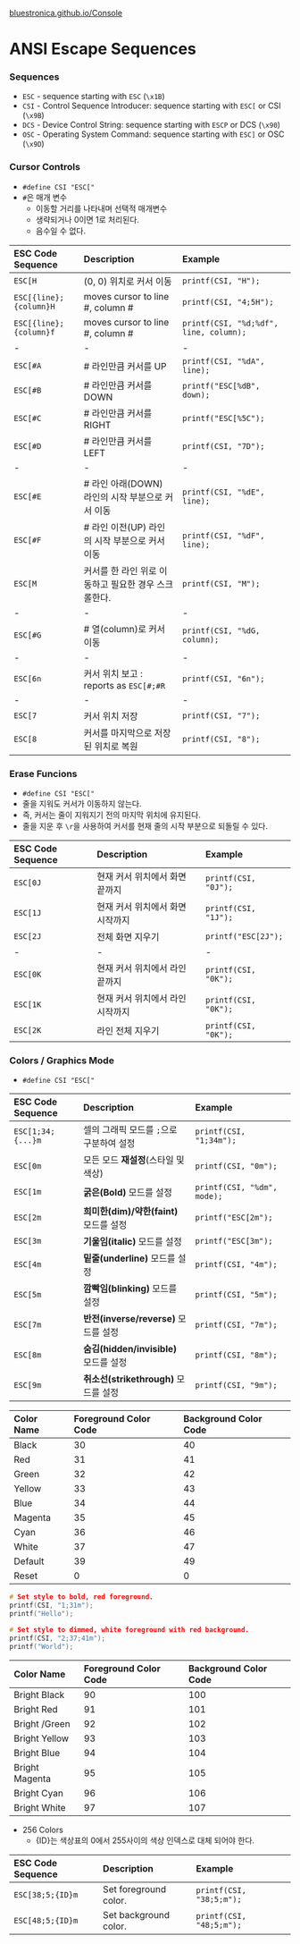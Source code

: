 [bluestronica.github.io/Console](https://bluestronica.github.io/Console)

# ANSI Escape Sequences
### Sequences
- `ESC` - sequence starting with `ESC` (`\x1B`)
- `CSI` - Control Sequence Introducer: sequence starting with `ESC[` or CSI (`\x9B`)
- `DCS` - Device Control String: sequence starting with `ESCP` or DCS (`\x90`)
- `OSC` - Operating System Command: sequence starting with `ESC]` or OSC (`\x9D`)

### Cursor Controls
- `#define CSI "ESC["`
- `#`은 매개 변수
    - 이동할 거리를 나타내며 선택적 매개변수
    - 생략되거나 0이면 1로 처리된다.
    - 음수일 수 없다.

|ESC Code Sequence|Description|Example|
|:---|:---|:---|
|`ESC[H`|(0, 0) 위치로 커서 이동|`printf(CSI, "H");`|
|`ESC[{line};{column}H`|moves cursor to line #, column #|`printf(CSI, "4;5H");`|
|`ESC[{line};{column}f`|moves cursor to line #, column #|`printf(CSI, "%d;%df", line, column);`|
|-|-|-|
|`ESC[#A`|# 라인만큼 커서를 UP|`printf(CSI, "%dA", line);`|
|`ESC[#B`|# 라인만큼 커서를 DOWN|`printf("ESC[%dB", down);`|
|`ESC[#C`|# 라인만큼 커서를 RIGHT|`printf("ESC[%5C");`|
|`ESC[#D`|# 라인만큼 커서를 LEFT|`printf(CSI, "7D");`|
|-|-|-|
|`ESC[#E`|# 라인 아래(DOWN) 라인의 시작 부분으로 커서 이동|`printf(CSI, "%dE", line);`|
|`ESC[#F`|# 라인 이전(UP) 라인의 시작 부분으로 커서 이동|`printf(CSI, "%dF", line);`|
|`ESC[M`|커서를 한 라인 위로 이동하고 필요한 경우 스크롤한다.|`printf(CSI, "M");`|
|-|-|-|
|`ESC[#G`|# 열(column)로 커서 이동|`printf(CSI, "%dG, column);`|
|-|-|-|
|`ESC[6n`|커서 위치 보고 : reports as `ESC[#;#R`|`printf(CSI, "6n");`|
|-|-|-|
|`ESC[7`|커서 위치 저장|`printf(CSI, "7");`|
|`ESC[8`|커서를 마지막으로 저장된 위치로 복원|`printf(CSI, "8");`|


### Erase Funcions
- `#define CSI "ESC["`
- 줄을 지워도 커서가 이동하지 않는다.
- 즉, 커서는 줄이 지워지기 전의 마지막 위치에 유지된다.
- 줄을 지운 후 `\r`을 사용하여 커서를 현재 줄의 시작 부분으로 되돌릴 수 있다.

|ESC Code Sequence|Description|Example|
|:---|:---|:---|
|`ESC[0J`|현재 커서 위치에서 화면 끝까지|`printf(CSI, "0J");`|
|`ESC[1J`|현재 커서 위치에서 화면 시작까지|`printf(CSI, "1J");`|
|`ESC[2J`|전체 화면 지우기|`printf("ESC[2J");`|
|-|-|-|
|`ESC[0K`|현재 커서 위치에서 라인 끝까지|`printf(CSI, "0K");`|
|`ESC[1K`|현재 커서 위치에서 라인 시작까지|`printf(CSI, "0K");`|
|`ESC[2K`|라인 전체 지우기|`printf(CSI, "0K");`|


### Colors / Graphics Mode
- `#define CSI "ESC["`

|ESC Code Sequence|Description|Example|
|:---|:---|:---|
|`ESC[1;34;{...}m`|셀의 그래픽 모드를 `;`으로 구분하여 설정|`printf(CSI, "1;34m");`|
|`ESC[0m`|모든 모드 **재설정**(스타일 및 색상)|`printf(CSI, "0m");`|
|`ESC[1m`|**굵은(Bold)** 모드를 설정|`printf(CSI, "%dm", mode);`|
|`ESC[2m`|**희미한(dim)/약한(faint)** 모드를 설정|`printf("ESC[2m");`|
|`ESC[3m`|**기울임(italic)** 모드를 설정|`printf("ESC[3m");`|
|`ESC[4m`|**밑줄(underline)** 모드를 설정|`printf(CSI, "4m");`|
|`ESC[5m`|**깜빡임(blinking)** 모드를 설정|`printf(CSI, "5m");`|
|`ESC[7m`|**반전(inverse/reverse)** 모드를 설정|`printf(CSI, "7m");`|
|`ESC[8m`|**숨김(hidden/invisible)** 모드를 설정|`printf(CSI, "8m");`|
|`ESC[9m`|**취소선(strikethrough)** 모드를 설정|`printf(CSI, "9m");`|


|Color Name|Foreground Color Code|Background Color Code|
|:---|:---|:---|
|Black|30|40|
|Red|31|41|
|Green|32|42|
|Yellow|33|43|
|Blue|34|44|
|Magenta|35|45|
|Cyan|36|46|
|White|37|47|
|Default|39|49|
|Reset|0|0|

```c++
# Set style to bold, red foreground.
printf(CSI, "1;31m");
printf("Hello");

# Set style to dimmed, white foreground with red background.
printf(CSI, "2;37;41m");
printf("World");
````

|Color Name|Foreground Color Code|Background Color Code|
|:---|:---|:---|
|Bright Black|90|100|
|Bright Red|91|101|
|Bright /Green|92|102|
|Bright Yellow|93|103|
|Bright Blue|94|104|
|Bright Magenta|95|105|
|Bright Cyan|96|106|
|Bright White|97|107|


- 256 Colors
    - {ID}는 색상표의 0에서 255사이의 색상 인덱스로 대체 되어야 한다.   

|ESC Code Sequence|Description|Example|
|:---|:---|:---|
|`ESC[38;5;{ID}m`|Set foreground color.|`printf(CSI, "38;5;m");`|
|`ESC[48;5;{ID}m`|Set background color.|`printf(CSI, "48;5;m");`|